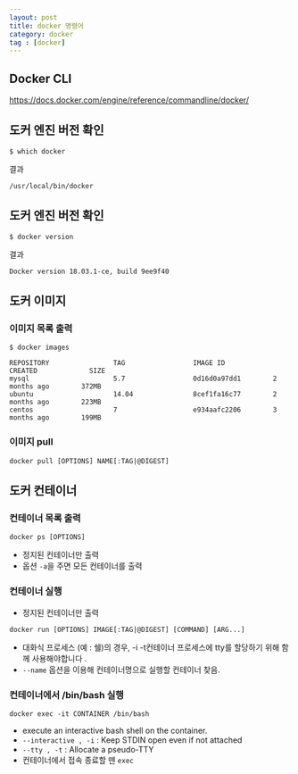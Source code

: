 ```yaml
---
layout: post
title: docker 명령어
category: docker
tag : [docker]
---
```

## Docker CLI
https://docs.docker.com/engine/reference/commandline/docker/

## 도커 엔진 버전 확인
```shell
$ which docker
```
결과
```
/usr/local/bin/docker
```

## 도커 엔진 버전 확인
```shell
$ docker version
```
결과
```
Docker version 18.03.1-ce, build 9ee9f40
```

## 도커 이미지
### 이미지 목록 출력
```shell
$ docker images
```

```
REPOSITORY                TAG                 IMAGE ID            CREATED             SIZE
mysql                     5.7                 0d16d0a97dd1        2 months ago        372MB
ubuntu                    14.04               8cef1fa16c77        2 months ago        223MB
centos                    7                   e934aafc2206        3 months ago        199MB
```

### 이미지 pull
```
docker pull [OPTIONS] NAME[:TAG|@DIGEST]
```

## 도커 컨테이너
### 컨테이너 목록 출력
```
docker ps [OPTIONS]
```
* 정지된 컨테이너만 출력
* 옵션 `-a`을 주면 모든 컨테이너를 출력

### 컨테이너 실행
* 정지된 컨테이너만 출력
```
docker run [OPTIONS] IMAGE[:TAG|@DIGEST] [COMMAND] [ARG...] 
```
* 대화식 프로세스 (예 : 쉘)의 경우, -i -t컨테이너 프로세스에 tty를 할당하기 위해 함께 사용해야합니다 . 
* `--name` 옵션을 이용해 컨테이너명으로 실행할 컨테이너 찾음.


### 컨테이너에서 /bin/bash 실행
```
docker exec -it CONTAINER /bin/bash
```
* execute an interactive bash shell on the container.
* `--interactive , -i` : Keep STDIN open even if not attached
* `--tty , -t` : Allocate a pseudo-TTY
* 컨테이너에서 접속 종료할 뗀 `exec`
